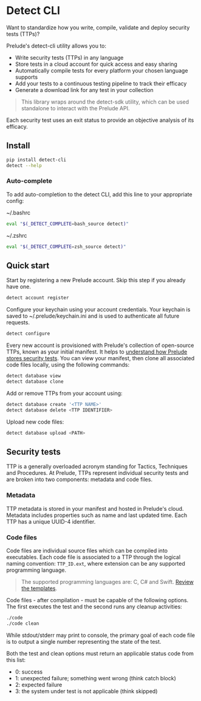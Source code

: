 # Detect CLI

Want to standardize how you write, compile, validate and deploy security tests (TTPs)?

Prelude's detect-cli utility allows you to:

* Write security tests (TTPs) in any language
* Store tests in a cloud account for quick access and easy sharing
* Automatically compile tests for every platform your chosen language supports
* Add your tests to a continuous testing pipeline to track their efficacy
* Generate a download link for any test in your collection

> This library wraps around the detect-sdk utility, which can be used standalone to interact with the Prelude API.

Each security test uses an exit status to provide an objective analysis of its efficacy.

## Install

```bash
pip install detect-cli
detect --help
```

### Auto-complete

To add auto-completion to the detect CLI, add this line to your appropriate config:

~/.bashrc
```zsh
eval "$(_DETECT_COMPLETE=bash_source detect)"
```

~/.zshrc
```zsh
eval "$(_DETECT_COMPLETE=zsh_source detect)"
```

## Quick start

Start by registering a new Prelude account. Skip this step if you already have one. 
```zsh
detect account register
```

Configure your keychain using your account credentials. Your keychain is saved to ~/.prelude/keychain.ini and is
used to authenticate all future requests.
```zsh
detect configure
```

Every new account is provisioned with Prelude's collection of open-source TTPs, known as your initial manifest.
It helps to [understand how Prelude stores security tests](#security-tests).
You can view your manifest, then clone all associated code files locally, using the following commands:
```zsh
detect database view
detect database clone
```

Add or remove TTPs from your account using:
```zsh
detect database create '<TTP NAME>'
detect database delete <TTP IDENTIFIER>
```

Upload new code files:
```zsh
detect database upload <PATH>
```

## Security tests

TTP is a generally overloaded acronym standing for Tactics, Techniques and Procedures. At Prelude, TTPs represent individual 
security tests and are broken into two components: metadata and code files.

### Metadata

TTP metadata is stored in your manifest and hosted in Prelude's cloud. Metadata includes properties such as name
and last updated time. Each TTP has a unique UUID-4 identifier.

### Code files

Code files are individual source files which can be compiled into executables. Each code file is associated to a TTP 
through the logical naming convention: ```TTP_ID.ext```, where extension can be any supported programming language. 

> The supported programming languages are: C, C# and Swift. [Review the templates](docs).

Code files - after compilation - must be capable of the following options. The first executes the test and the 
second runs any cleanup activities:
```zsh
./code
./code clean
```

While stdout/stderr may print to console, the primary goal of each code file is to output a single number representing
the state of the test. 

Both the test and clean options must return an applicable status code from this list:

* 0: success
* 1: unexpected failure; something went wrong (think catch block)
* 2: expected failure 
* 3: the system under test is not applicable (think skipped)
